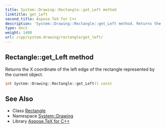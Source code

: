 ```yaml
---
title: System::Drawing::Rectangle::get_Left method
linktitle: get_Left
second_title: Aspose.TeX for C++
description: 'System::Drawing::Rectangle::get_Left method. Returns the X coordinate of the left edge of the rectangle represented by the current object in C++.'
type: docs
weight: 1400
url: /cpp/system.drawing/rectangle/get_left/
---
```

## Rectangle::get_Left method


Returns the X coordinate of the left edge of the rectangle represented by the current object.

```cpp
int System::Drawing::Rectangle::get_Left() const
```

## See Also

* Class [Rectangle](../)
* Namespace [System::Drawing](../../)
* Library [Aspose.TeX for C++](../../../)
